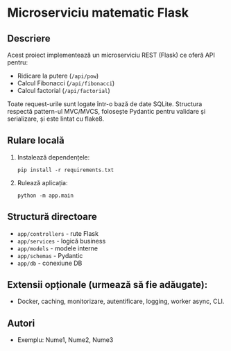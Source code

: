 # Microserviciu matematic Flask

## Descriere

Acest proiect implementează un microserviciu REST (Flask) ce oferă API pentru:

- Ridicare la putere (`/api/pow`)
- Calcul Fibonacci (`/api/fibonacci`)
- Calcul factorial (`/api/factorial`)

Toate request-urile sunt logate într-o bază de date SQLite. Structura respectă pattern-ul MVC/MVCS, folosește Pydantic pentru validare și serializare, și este lintat cu flake8.

## Rulare locală

1. Instalează dependențele:
   ```
   pip install -r requirements.txt
   ```
2. Rulează aplicația:
   ```
   python -m app.main
   ```

## Structură directoare

- `app/controllers` - rute Flask
- `app/services` - logică business
- `app/models` - modele interne
- `app/schemas` - Pydantic
- `app/db` - conexiune DB

## Extensii opționale (urmează să fie adăugate):

- Docker, caching, monitorizare, autentificare, logging, worker async, CLI.

## Autori

- Exemplu: Nume1, Nume2, Nume3
